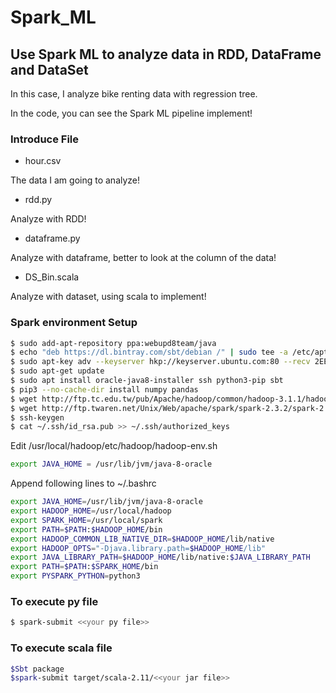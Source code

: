 # Spark_ML

## Use Spark ML to analyze data in RDD, DataFrame and DataSet
In this case, I analyze bike renting data with regression tree.

In the code, you can see the Spark ML pipeline implement!
### Introduce File
* hour.csv

The data I am going to analyze!

* rdd.py 

Analyze with RDD!

* dataframe.py

Analyze with dataframe, better to look at the column of the data!

* DS_Bin.scala

Analyze with dataset, using scala to implement!

### Spark environment Setup
```bash
$ sudo add-apt-repository ppa:webupd8team/java
$ echo "deb https://dl.bintray.com/sbt/debian /" | sudo tee -a /etc/apt/sources.list.d/sbt.list
$ sudo apt-key adv --keyserver hkp://keyserver.ubuntu.com:80 --recv 2EE0EA64E40A89B84B2DF73499E82A75642AC823
$ sudo apt-get update
$ sudo apt install oracle-java8-installer ssh python3-pip sbt
$ pip3 --no-cache-dir install numpy pandas
$ wget http://ftp.tc.edu.tw/pub/Apache/hadoop/common/hadoop-3.1.1/hadoop-3.1.1.tar.gz
$ wget http://ftp.twaren.net/Unix/Web/apache/spark/spark-2.3.2/spark-2.3.2-bin-hadoop2.7.tgz
$ ssh-keygen
$ cat ~/.ssh/id_rsa.pub >> ~/.ssh/authorized_keys
```

Edit /usr/local/hadoop/etc/hadoop/hadoop-env.sh
```bash
export JAVA_HOME = /usr/lib/jvm/java-8-oracle
```

Append following lines to ~/.bashrc
```bash
export JAVA_HOME=/usr/lib/jvm/java-8-oracle
export HADOOP_HOME=/usr/local/hadoop
export SPARK_HOME=/usr/local/spark
export PATH=$PATH:$HADOOP_HOME/bin 
export HADOOP_COMMON_LIB_NATIVE_DIR=$HADOOP_HOME/lib/native
export HADOOP_OPTS="-Djava.library.path=$HADOOP_HOME/lib"
export JAVA_LIBRARY_PATH=$HADOOP_HOME/lib/native:$JAVA_LIBRARY_PATH
export PATH=$PATH:$SPARK_HOME/bin 
export PYSPARK_PYTHON=python3
```

### To execute py file
```bash
$ spark-submit <<your py file>>
```

### To execute scala file
```bash
$Sbt package 
$spark-submit target/scala-2.11/<<your jar file>>
```
